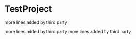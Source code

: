 # TestProject

more lines added by third party

more lines added by third party
more lines added by third party
